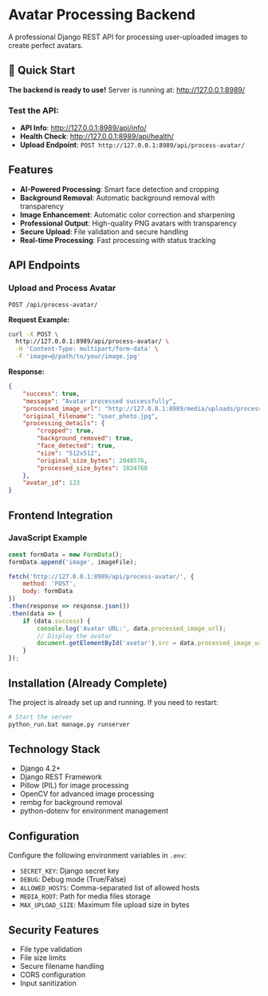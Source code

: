 # Avatar Processing Backend

A professional Django REST API for processing user-uploaded images to create perfect avatars.

## 🚀 Quick Start

**The backend is ready to use!** Server is running at: http://127.0.0.1:8989/

### Test the API:
- **API Info**: http://127.0.0.1:8989/api/info/
- **Health Check**: http://127.0.0.1:8989/api/health/
- **Upload Endpoint**: `POST http://127.0.0.1:8989/api/process-avatar/`

## Features

- **AI-Powered Processing**: Smart face detection and cropping
- **Background Removal**: Automatic background removal with transparency
- **Image Enhancement**: Automatic color correction and sharpening
- **Professional Output**: High-quality PNG avatars with transparency
- **Secure Upload**: File validation and secure handling
- **Real-time Processing**: Fast processing with status tracking

## API Endpoints

### Upload and Process Avatar
```
POST /api/process-avatar/
```

**Request Example:**
```bash
curl -X POST \
  http://127.0.0.1:8989/api/process-avatar/ \
  -H 'Content-Type: multipart/form-data' \
  -F 'image=@/path/to/your/image.jpg'
```

**Response:**
```json
{
    "success": true,
    "message": "Avatar processed successfully",
    "processed_image_url": "http://127.0.0.1:8989/media/uploads/processed/avatar_123.png",
    "original_filename": "user_photo.jpg",
    "processing_details": {
        "cropped": true,
        "background_removed": true,
        "face_detected": true,
        "size": "512x512",
        "original_size_bytes": 2048576,
        "processed_size_bytes": 1024768
    },
    "avatar_id": 123
}
```

## Frontend Integration

### JavaScript Example
```javascript
const formData = new FormData();
formData.append('image', imageFile);

fetch('http://127.0.0.1:8989/api/process-avatar/', {
    method: 'POST',
    body: formData
})
.then(response => response.json())
.then(data => {
    if (data.success) {
        console.log('Avatar URL:', data.processed_image_url);
        // Display the avatar
        document.getElementById('avatar').src = data.processed_image_url;
    }
});
```

## Installation (Already Complete)

The project is already set up and running. If you need to restart:

```bash
# Start the server
python_run.bat manage.py runserver
```

## Technology Stack

- Django 4.2+
- Django REST Framework
- Pillow (PIL) for image processing
- OpenCV for advanced image processing
- rembg for background removal
- python-dotenv for environment management

## Configuration

Configure the following environment variables in `.env`:
- `SECRET_KEY`: Django secret key
- `DEBUG`: Debug mode (True/False)
- `ALLOWED_HOSTS`: Comma-separated list of allowed hosts
- `MEDIA_ROOT`: Path for media files storage
- `MAX_UPLOAD_SIZE`: Maximum file upload size in bytes

## Security Features

- File type validation
- File size limits
- Secure filename handling
- CORS configuration
- Input sanitization

